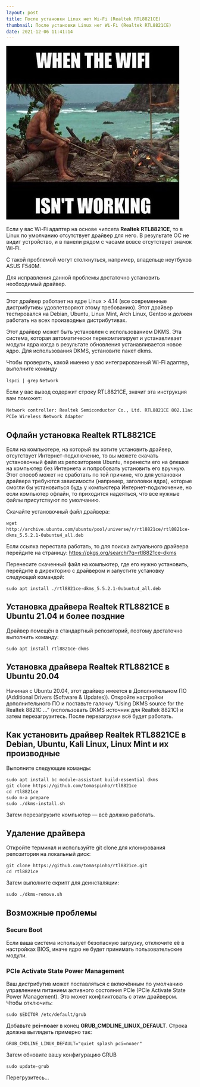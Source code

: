 ```yaml
---
layout: post
title: После установки Linux нет Wi-Fi (Realtek RTL8821CE)
thumbnail: После установки Linux нет Wi-Fi (Realtek RTL8821CE)
date: 2021-12-06 11:41:14
---
```

![](/img/uploads/0_u0yfxi1yftffpnjm.jpg "После установки Linux нет Wi-Fi (Realtek RTL8821CE)")

Если у вас Wi-Fi адаптер на основе чипсета **Realtek RTL8821CE**, то в Linux по умолчанию отсутствует драйвер для него. В результате ОС не видит устройство, и в панели рядом с часами вовсе отсутствует значок Wi-Fi.

С такой проблемой могут столкнуться, например, владельце ноутбуков ASUS F540M.

Для исправления данной проблемы достаточно установить необходимый драйвер.

- - -

Этот драйвер работает на ядре Linux > 4.14 (все современные дистрибутивы удовлетворяют этому требованию). Этот драйвер тестировался на Debian, Ubuntu, Linux Mint, Arch Linux, Gentoo и должен работать на всех производных дистрибутивах.

Этот драйвер может быть установлен с использованием DKMS. Эта система, которая автоматически перекомпилирует и устанавливает модули ядра когда в результате обновления устанавливается новое ядро. Для использования DKMS, установите пакет dkms.

Чтобы проверить, какой именно у вас интегрированный Wi-Fi адаптер, выполните команду

`lspci | grep` `Network`

Если у вас вывод содержит строку RTL8821CE, значит эта инструкция вам поможет:

`Network controller: Realtek Semiconductor Co., Ltd. RTL8821CE 802.11ac PCIe Wireless Network Adapter`

## Офлайн установка Realtek RTL8821CE

Если на компьютере, на который вы хотите установить драйвер, отсутствует Интернет-подключение, то вы можете скачать установочный файл из репозиториев Ubuntu, перенести его на флешке на компьютер без Интернета и попробовать установить его вручную. Этот способ может не сработать по той причине, что для установки драйвера требуются зависимости (например, заголовки ядра), которые смогли бы установиться будь у компьютера Интернет-подключение, но если компьютер офлайн, то приходится надеяться, что все нужные файлы присутствуют по умолчанию.

Скачайте установочный файл драйвера:

```
wget http://archive.ubuntu.com/ubuntu/pool/universe/r/rtl8821ce/rtl8821ce-dkms_5.5.2.1-0ubuntu4_all.deb
```

Если ссылка перестала работать, то для поиска актуального драйвера перейдите на страницу: <https://pkgs.org/search/?q=rtl8821ce-dkms>

Перенесите скаченный файл на компьютер, где его нужно установить, перейдите в директорию с драйвером и запустите установку следующей командой:

```
sudo apt install ./rtl8821ce-dkms_5.5.2.1-0ubuntu4_all.deb
```

## Установка драйвера Realtek RTL8821CE в Ubuntu 21.04 и более поздние

Драйвер помещён в стандартный репозиторий, поэтому достаточно выполнить команду:

```
sudo apt install rtl8821ce-dkms
```

## Установка драйвера Realtek RTL8821CE в Ubuntu 20.04

Начиная с Ubuntu 20.04, этот драйвер имеется в Дополнительном ПО (Additional Drivers (Software & Updates)). Откройте настройки дополнительного ПО и поставьте галочку “Using DKMS source for the Realtek 8821C …” (использовать DKMS источник для Realtek 8821C) и затем перезагрузитесь. После перезагрузки всё будет работать.

## Как установить драйвер Realtek RTL8821CE в Debian, Ubuntu, Kali Linux, Linux Mint и их производные

Выполните следующие команды:

```
sudo apt install bc module-assistant build-essential dkms
git clone https://github.com/tomaspinho/rtl8821ce
cd rtl8821ce
sudo m-a prepare
sudo ./dkms-install.sh
```

Затем перезагрузите компьютер — всё должно работать.

## Удаление драйвера

Откройте терминал и используйте git clone для клонирования репозитория на локальный диск:

```
git clone https://github.com/tomaspinho/rtl8821ce.git
cd rtl8821ce
```

Затем выполните скрипт для деинсталяции:

```
sudo ./dkms-remove.sh
```

## Возможные проблемы

### Secure Boot

Если ваша система использует безопасную загрузку, отключите её в настройках BIOS, иначе ядро не будет принимать пользовательские модули.

### PCIe Activate State Power Management

Ваш дистрибутив может поставляться с включённым по умолчанию управлением питанием активного состояния PCIe (PCIe Activate State Power Management). Это может конфликтовать с этим драйвером. Чтобы отключить:

```
sudo $EDITOR /etc/default/grub
```

Добавьте **pci=noaer** в конец **GRUB_CMDLINE_LINUX_DEFAULT**. Строка должна выглядеть примерно так:

```
GRUB_CMDLINE_LINUX_DEFAULT="quiet splash pci=noaer"
```

Затем обновите вашу конфигурацию GRUB

```
sudo update-grub
```

Перегрузитесь...